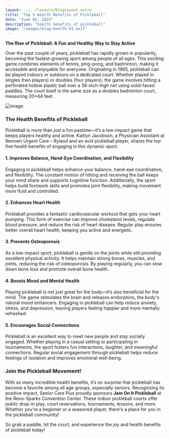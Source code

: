 ```yaml
---
layout: ../../layouts/BlogLayout.astro 
title: "Top 5 Health Benefits of Pickleball"
date: "June 02, 2023"
description: "health benefits of pickleball"
image: "/images/blog-health-01.avif"
---
```

**The Rise of Pickleball: A Fun and Healthy Way to Stay Active**


Over the past couple of years, pickleball has rapidly grown in popularity, becoming the fastest-growing sport among people of all ages. This exciting game combines elements of tennis, ping-pong, and badminton, making it accessible and enjoyable for everyone. Originating in 1965, pickleball can be played indoors or outdoors on a dedicated court. Whether played in singles (two players) or doubles (four players), the game involves hitting a perforated hollow plastic ball over a 36-inch-high net using solid-faced paddles. The court itself is the same size as a doubles badminton court, measuring 20×44 feet.

![image](/images/blog-health-01.avif)

### The Health Benefits of Pickleball

Pickleball is more than just a fun pastime—it’s a low-impact game that keeps players healthy and active. Kaitlyn Jacobson, a Physician Assistant at Renown Urgent Care – Ryland and an avid pickleball player, shares the top five health benefits of engaging in this dynamic sport.

#### 1. Improves Balance, Hand-Eye Coordination, and Flexibility
Engaging in pickleball helps enhance your balance, hand-eye coordination, and flexibility. The constant motion of hitting and receiving the ball keeps your mind sharp and supports cognitive function. Additionally, the sport helps build footwork skills and promotes joint flexibility, making movement more fluid and controlled.

#### 2. Enhances Heart Health
Pickleball provides a fantastic cardiovascular workout that gets your heart pumping. This form of exercise can improve cholesterol levels, regulate blood pressure, and reduce the risk of heart disease. Regular play ensures better overall heart health, keeping you active and energetic.

#### 3. Prevents Osteoporosis
As a low-impact sport, pickleball is gentle on the joints while still providing excellent physical activity. It helps maintain strong bones, muscles, and joints, reducing the risk of osteoporosis. By playing regularly, you can slow down bone loss and promote overall bone health.

#### 4. Boosts Mood and Mental Health
Playing pickleball is not just great for the body—it’s also beneficial for the mind. The game stimulates the brain and releases endorphins, the body's natural mood enhancers. Engaging in pickleball can help reduce anxiety, stress, and depression, leaving players feeling happier and more mentally refreshed.

#### 5. Encourages Social Connections
Pickleball is an excellent way to meet new people and stay socially engaged. Whether playing in a casual setting or participating in tournaments, the sport fosters fun interactions, laughter, and meaningful connections. Regular social engagement through pickleball helps reduce feelings of isolation and improves emotional well-being.

### Join the Pickleball Movement!
With so many incredible health benefits, it’s no surprise that pickleball has become a favorite among all age groups, especially seniors. Recognizing its positive impact, Senior Care Plus proudly sponsors **Jam On It Pickleball** at the Reno-Sparks Convention Center. These indoor pickleball courts offer public drop-in play, court reservations, tournaments, lessons, and more. Whether you're a beginner or a seasoned player, there's a place for you in the pickleball community!

So grab a paddle, hit the court, and experience the joy and health benefits of pickleball today!